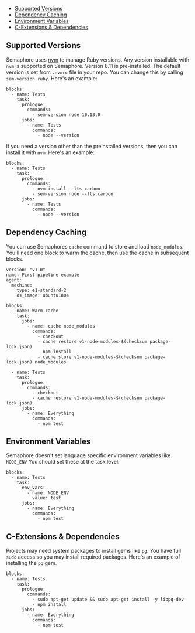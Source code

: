 * [Supported Versions](#supported-versions)
* [Dependency Caching](#dependency-caching)
* [Environment Variables](#environment-variables)
* [C-Extensions & Dependencies](#c-extensions-dependendices)

## Supported Versions

Semaphore uses [nvm](https://github.com/creationix/nvm) to manage
Ruby versions. Any version installable with `nvm` is supported on
Semaphore. Version 8.11 is pre-installed. The default
version is set from `.nvmrc` file in your repo. You can change this
by calling `sem-version ruby`. Here's an example:

<pre><code class="language-yaml">blocks:
  - name: Tests
    task:
      prologue:
        commands:
          - sem-version node 10.13.0
      jobs:
        - name: Tests
          commands:
            - node --version
</code></pre>

If you need a version other than the preinstalled versions, then you
can install it with `nvm`. Here's an example:

<pre><code class="language-yaml">blocks:
  - name: Tests
    task:
      prologue:
        commands:
          - nvm install --lts carbon
          - sem-version node --lts carbon
      jobs:
        - name: Tests
          commands:
            - node --version
</code></pre>

## Dependency Caching

You can use Semaphores `cache` command to store and load
`node_modules`. You'll need one block to warm the cache, then use the
cache in subsequent blocks.

<pre><code class="language-yaml">version: "v1.0"
name: First pipeline example
agent:
  machine:
    type: e1-standard-2
    os_image: ubuntu1804

blocks:
  - name: Warm cache
    task:
      jobs:
        - name: cache node_modules
          commands:
            - checkout
            - cache restore v1-node-modules-$(checksum package-lock.json)
            - npm install
            - cache store v1-node-modules-$(checksum package-lock.json) node_modules

  - name: Tests
    task:
      prologue:
        commands:
          - checkout
          - cache restore v1-node-modules-$(checksum package-lock.json)
      jobs:
        - name: Everything
          commands:
            - npm test
</code></pre>

## Environment Variables

Semaphore doesn't set language specific environment variables like
`NODE_ENV` You should set these at the task level.

<pre><code class="language-yaml">blocks:
  - name: Tests
    task:
      env_vars:
        - name: NODE_ENV
          value: test
      jobs:
        - name: Everything
          commands:
            - npm test
</code></pre>

## C-Extensions & Dependencies

Projects may need system packages to install gems like `pg`. You have
full `sudo` access so you may install required packages. Here's an
example of installing the `pg` gem.

<pre><code class="language-yaml">blocks:
  - name: Tests
    task:
      prologue:
        commands:
          - sudo apt-get update && sudo apt-get install -y libpq-dev
          - npm install
      jobs:
        - name: Everything
          commands:
            - npm test
</code></pre>

